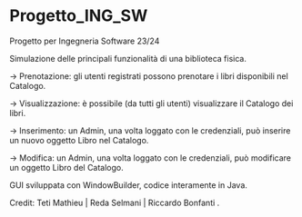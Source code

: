 # Progetto_ING_SW
Progetto per Ingegneria Software 23/24 

Simulazione delle principali funzionalità di una biblioteca fisica. 

  -> Prenotazione: gli utenti registrati possono prenotare i libri disponibili nel Catalogo.

  -> Visualizzazione: è possibile (da tutti gli utenti) visualizzare il Catalogo dei libri.

  -> Inserimento: un Admin, una volta loggato con le credenziali, può inserire un nuovo oggetto Libro nel Catalogo.

  -> Modifica: un Admin, una volta loggato con le credenziali, può modificare un oggetto Libro del Catalogo.

GUI sviluppata con WindowBuilder, codice interamente in Java.

Credit: Teti Mathieu |  Reda Selmani  |   Riccardo Bonfanti
.
